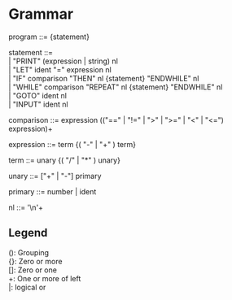 # Grammar

program ::= {statement}

statement ::=\
 | "PRINT" (expression | string) nl\
 | "LET" ident "=" expression nl\
 | "IF" comparison "THEN" nl {statement} "ENDWHILE" nl\
 | "WHILE" comparison "REPEAT" nl {statement} "ENDWHILE" nl\
 | "GOTO" ident nl\
 | "INPUT" ident nl

comparison ::= expression (("==" | "!=" | ">" | ">=" | "<" | "<=") expression)+

expression ::= term {( "-" | "+" ) term}

term ::= unary {( "/" | "\*" ) unary}

unary ::= ["+" | "-"] primary

primary ::= number | ident

nl ::= '\n'+

## Legend

(): Grouping\
{}: Zero or more\
[]: Zero or one\
\+: One or more of left\
|: logical or

